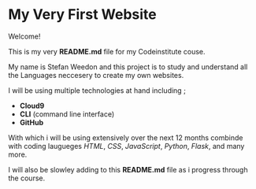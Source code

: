 # My Very First Website

Welcome!

This is my very __README.md__ file for my Codeinstitute couse.

My name is Stefan Weedon and this project is to study and understand all the Languages neccesery to create my own websites.

I will be using multiple technologies at hand including ;

* **Cloud9** 
* **CLI** (command line interface)
* **GitHub**

With which i will be using extensively over the next 12 months combinde with coding laugueges _HTML_, *CSS*, *JavaScript*, _Python_, _Flask_, and many more.

I will also be slowley adding to this __README.md__ file as i progress through the course.